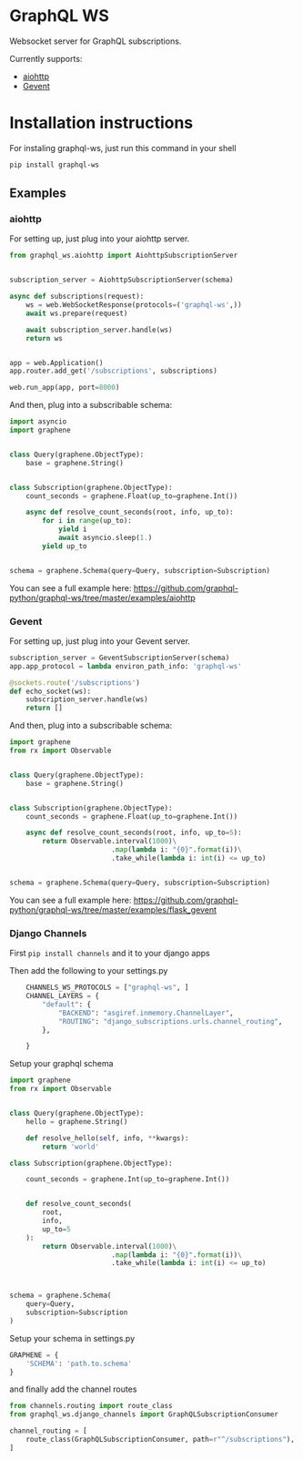 # GraphQL WS

Websocket server for GraphQL subscriptions.

Currently supports:
* [aiohttp](https://github.com/graphql-python/graphql-ws#aiohttp)
* [Gevent](https://github.com/graphql-python/graphql-ws#gevent)

# Installation instructions

For instaling graphql-ws, just run this command in your shell

```bash
pip install graphql-ws
```

## Examples

### aiohttp

For setting up, just plug into your aiohttp server.

```python
from graphql_ws.aiohttp import AiohttpSubscriptionServer


subscription_server = AiohttpSubscriptionServer(schema)

async def subscriptions(request):
    ws = web.WebSocketResponse(protocols=('graphql-ws',))
    await ws.prepare(request)

    await subscription_server.handle(ws)
    return ws


app = web.Application()
app.router.add_get('/subscriptions', subscriptions)

web.run_app(app, port=8000)
```

And then, plug into a subscribable schema:

```python
import asyncio
import graphene


class Query(graphene.ObjectType):
    base = graphene.String()


class Subscription(graphene.ObjectType):
    count_seconds = graphene.Float(up_to=graphene.Int())

    async def resolve_count_seconds(root, info, up_to):
        for i in range(up_to):
            yield i
            await asyncio.sleep(1.)
        yield up_to


schema = graphene.Schema(query=Query, subscription=Subscription)
```

You can see a full example here: https://github.com/graphql-python/graphql-ws/tree/master/examples/aiohttp

### Gevent

For setting up, just plug into your Gevent server.

```python
subscription_server = GeventSubscriptionServer(schema)
app.app_protocol = lambda environ_path_info: 'graphql-ws'

@sockets.route('/subscriptions')
def echo_socket(ws):
    subscription_server.handle(ws)
    return []
```

And then, plug into a subscribable schema:

```python
import graphene
from rx import Observable


class Query(graphene.ObjectType):
    base = graphene.String()


class Subscription(graphene.ObjectType):
    count_seconds = graphene.Float(up_to=graphene.Int())

    async def resolve_count_seconds(root, info, up_to=5):
        return Observable.interval(1000)\
                         .map(lambda i: "{0}".format(i))\
                         .take_while(lambda i: int(i) <= up_to)


schema = graphene.Schema(query=Query, subscription=Subscription)
```

You can see a full example here: https://github.com/graphql-python/graphql-ws/tree/master/examples/flask_gevent


### Django Channels


First `pip install channels` and it to your django apps

Then add the following to your settings.py

```python
    CHANNELS_WS_PROTOCOLS = ["graphql-ws", ]
    CHANNEL_LAYERS = {
        "default": {
            "BACKEND": "asgiref.inmemory.ChannelLayer",
            "ROUTING": "django_subscriptions.urls.channel_routing",
        },

    }
```

Setup your graphql schema

```python
import graphene
from rx import Observable


class Query(graphene.ObjectType):
    hello = graphene.String()

    def resolve_hello(self, info, **kwargs):
        return 'world'

class Subscription(graphene.ObjectType):

    count_seconds = graphene.Int(up_to=graphene.Int())


    def resolve_count_seconds(
        root, 
        info, 
        up_to=5
    ):
        return Observable.interval(1000)\
                         .map(lambda i: "{0}".format(i))\
                         .take_while(lambda i: int(i) <= up_to)



schema = graphene.Schema(
    query=Query,
    subscription=Subscription
)


````

Setup your schema in settings.py

```python
GRAPHENE = {
    'SCHEMA': 'path.to.schema'
}
```

and finally add the channel routes

```python
from channels.routing import route_class
from graphql_ws.django_channels import GraphQLSubscriptionConsumer

channel_routing = [
    route_class(GraphQLSubscriptionConsumer, path=r"^/subscriptions"),
]
```